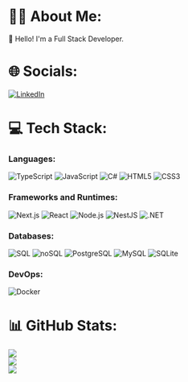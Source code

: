 # 👨‍💻 About Me:

👋 Hello! I'm a Full Stack Developer.

# 🌐 Socials:
[![LinkedIn](https://img.shields.io/badge/LinkedIn-%230077B5.svg?style-for-the-badge&logo=linkedin&logoColor=white)](https://www.linkedin.com/in/lucasrlfonseca/)

# 💻 Tech Stack:

### Languages:
![TypeScript](https://img.shields.io/badge/TypeScript-007ACC?style=for-the-badge&logo=typescript&logoColor=white)
![JavaScript](https://img.shields.io/badge/JavaScript-F7DF1E?style=for-the-badge&logo=javascript&logoColor=black)
![C#](https://img.shields.io/badge/C%23-239120?style=for-the-badge&logo=c-sharp&logoColor=white)
![HTML5](https://img.shields.io/badge/HTML5-E34F26?style=for-the-badge&logo=html5&logoColor=white)
![CSS3](https://img.shields.io/badge/CSS3-1572B6?style=for-the-badge&logo=css3&logoColor=white)

### Frameworks and Runtimes:
![Next.js](https://img.shields.io/badge/Next.js-black?style=for-the-badge&logo=next.js&logoColor=white)
![React](https://img.shields.io/badge/React-20232A?style=for-the-badge&logo=react&logoColor=61DAFB)
![Node.js](https://img.shields.io/badge/Node.js-43853D?style=for-the-badge&logo=node.js&logoColor=white)
![NestJS](https://img.shields.io/badge/NestJS-E0234E?style=for-the-badge&logo=nestjs&logoColor=white)
![.NET](https://img.shields.io/badge/.NET-5C2D91?style=for-the-badge&logo=.net&logoColor=white)

### Databases:
![SQL](https://img.shields.io/badge/SQL-316192?style=for-the-badge&logo=sql&logoColor=white)
![noSQL](https://img.shields.io/badge/noSQL-00000F?style=for-the-badge&logo=nosql&logoColor=white)
![PostgreSQL](https://img.shields.io/badge/PostgreSQL-316192?style=for-the-badge&logo=postgresql&logoColor=white)
![MySQL](https://img.shields.io/badge/MySQL-00000F?style=for-the-badge&logo=mysql&logoColor=white)
![SQLite](https://img.shields.io/badge/SQLite-07405E?style=for-the-badge&logo=sqlite&logoColor=white)


### DevOps:
![Docker](https://img.shields.io/badge/Docker-blue?style=for-the-badge&logo=docker&logoColor=white)

# 📊 GitHub Stats:
![](https://github-readme-stats.vercel.app/api?username=LucasFonseca0&show_icons=true&theme=dark&border_color=FFA500&icon_color=FFA500&title_color=FFA500)<br/>
![](https://github-readme-streak-stats.herokuapp.com/?user=LucasFonseca0&theme=dark&hide_border=false&border_color=FFA500&stroke=FFA500&ring=FFA500&fire=FFA500&currStreakLabel=FFA500)<br/>
![](https://github-readme-stats.vercel.app/api/top-langs/?username=LucasFonseca0&theme=dark&hide_border=false&include_all_commits=true&count_private=false&layout=compact&border_color=FFA500&title_color=FFA500)


